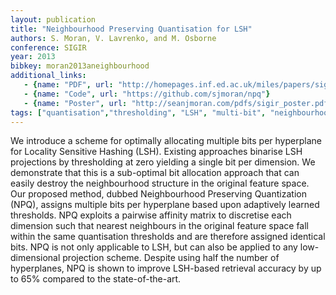 ```yaml
---
layout: publication
title: "Neighbourhood Preserving Quantisation for LSH"
authors: S. Moran, V. Lavrenko, and M. Osborne
conference: SIGIR
year: 2013
bibkey: moran2013aneighbourhood
additional_links:
   - {name: "PDF", url: "http://homepages.inf.ed.ac.uk/miles/papers/sigir13b.pdf"}
   - {name: "Code", url: "https://github.com/sjmoran/npq"}
   - {name: "Poster", url: "http://seanjmoran.com/pdfs/sigir_poster.pdf"}
tags: ["quantisation","thresholding", "LSH", "multi-bit", "neighbourhood preservation", "SIGIR"]
---
```

We introduce a scheme for optimally allocating multiple bits per hyperplane for Locality Sensitive Hashing (LSH). Existing approaches binarise LSH projections by thresholding at zero yielding a single bit per dimension. We demonstrate that this is a sub-optimal bit allocation approach that can easily destroy the neighbourhood structure in the original feature space. Our proposed method, dubbed Neighbourhood Preserving Quantization (NPQ), assigns multiple bits per hyperplane based upon adaptively learned thresholds. NPQ exploits a pairwise affinity matrix to discretise each dimension such that nearest neighbours in the original feature space fall within the same quantisation thresholds and are therefore assigned identical bits. NPQ is not only applicable to LSH, but can also be applied to any low-dimensional projection scheme. Despite using half the number of hyperplanes, NPQ is shown to improve LSH-based retrieval accuracy by up to 65% compared to the state-of-the-art.
